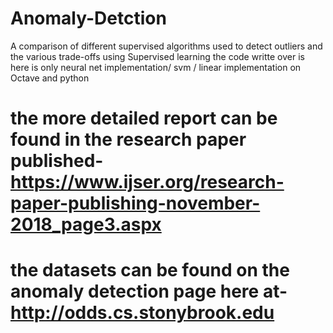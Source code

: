 # Anomaly-Detction
A comparison of different supervised algorithms used to detect outliers and the various trade-offs using Supervised learning
the code writte over is here is only neural net implementation/ svm / linear implementation on Octave and python 
# the more detailed report can be found in the research paper published- https://www.ijser.org/research-paper-publishing-november-2018_page3.aspx
# the datasets can be found on the anomaly detection page here at- http://odds.cs.stonybrook.edu
